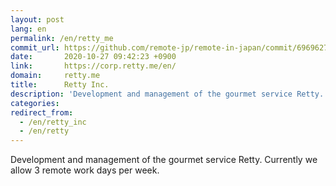 ```yaml
---
layout: post
lang: en
permalink: /en/retty_me
commit_url: https://github.com/remote-jp/remote-in-japan/commit/6969627468e4b5d3dc6a5448dad15ec846220eb9
date:       2020-10-27 09:42:23 +0900
link:       https://corp.retty.me/en/
domain:     retty.me
title:      Retty Inc.
description: 'Development and management of the gourmet service Retty. Currently we allow 3 remote work days per week.'
categories: 
redirect_from:
  - /en/retty_inc
  - /en/retty
---
```


<p>Development and management of the gourmet service Retty. Currently we allow 3 remote work days per week.</p>
